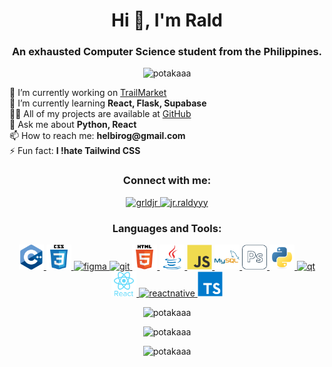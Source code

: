<h1 align="center">Hi 👋, I'm Rald</h1>
<h3 align="center">An exhausted Computer Science student from the Philippines.</h3>

<p align="center"> 
  <img src="https://komarev.com/ghpvc/?username=potakaaa&label=Profile%20views&color=0e75b6&style=flat" alt="potakaaa" />
</p>

<p align="left">
  🔭 I’m currently working on <a href="https://github.com/potakaaa/trailmarket">TrailMarket</a><br>
  🌱 I’m currently learning <strong>React, Flask, Supabase</strong><br>
  👨‍💻 All of my projects are available at <a href="https://github.com/potakaaa">GitHub</a><br>
  💬 Ask me about <strong>Python, React</strong><br>
  📫 How to reach me: <strong>helbirog@gmail.com</strong><br>
  ⚡ Fun fact: <strong>I !hate Tailwind CSS</strong>
</p>

<h3 align="center">Connect with me:</h3>
<p align="center">
  <a href="https://fb.com/grldjr" target="blank">
    <img src="https://raw.githubusercontent.com/rahuldkjain/github-profile-readme-generator/master/src/images/icons/Social/facebook.svg" alt="grldjr" height="30" width="40" />
  </a>
  <a href="https://instagram.com/jr.raldyyy" target="blank">
    <img src="https://raw.githubusercontent.com/rahuldkjain/github-profile-readme-generator/master/src/images/icons/Social/instagram.svg" alt="jr.raldyyy" height="30" width="40" />
  </a>
</p>

<h3 align="center">Languages and Tools:</h3>
<p align="center"> 
  <a href="https://www.w3schools.com/cpp/" target="_blank" rel="noreferrer"> 
    <img src="https://raw.githubusercontent.com/devicons/devicon/master/icons/cplusplus/cplusplus-original.svg" alt="cplusplus" width="40" height="40"/> 
  </a> 
  <a href="https://www.w3schools.com/css/" target="_blank" rel="noreferrer"> 
    <img src="https://raw.githubusercontent.com/devicons/devicon/master/icons/css3/css3-original-wordmark.svg" alt="css3" width="40" height="40"/> 
  </a> 
  <a href="https://www.figma.com/" target="_blank" rel="noreferrer"> 
    <img src="https://www.vectorlogo.zone/logos/figma/figma-icon.svg" alt="figma" width="40" height="40"/> 
  </a> 
  <a href="https://git-scm.com/" target="_blank" rel="noreferrer"> 
    <img src="https://www.vectorlogo.zone/logos/git-scm/git-scm-icon.svg" alt="git" width="40" height="40"/> 
  </a> 
  <a href="https://www.w3.org/html/" target="_blank" rel="noreferrer"> 
    <img src="https://raw.githubusercontent.com/devicons/devicon/master/icons/html5/html5-original-wordmark.svg" alt="html5" width="40" height="40"/> 
  </a> 
  <a href="https://www.java.com" target="_blank" rel="noreferrer"> 
    <img src="https://raw.githubusercontent.com/devicons/devicon/master/icons/java/java-original.svg" alt="java" width="40" height="40"/> 
  </a> 
  <a href="https://developer.mozilla.org/en-US/docs/Web/JavaScript" target="_blank" rel="noreferrer"> 
    <img src="https://raw.githubusercontent.com/devicons/devicon/master/icons/javascript/javascript-original.svg" alt="javascript" width="40" height="40"/> 
  </a> 
  <a href="https://www.mysql.com/" target="_blank" rel="noreferrer"> 
    <img src="https://raw.githubusercontent.com/devicons/devicon/master/icons/mysql/mysql-original-wordmark.svg" alt="mysql" width="40" height="40"/> 
  </a> 
  <a href="https://www.photoshop.com/en" target="_blank" rel="noreferrer"> 
    <img src="https://raw.githubusercontent.com/devicons/devicon/master/icons/photoshop/photoshop-line.svg" alt="photoshop" width="40" height="40"/> 
  </a> 
  <a href="https://www.python.org" target="_blank" rel="noreferrer"> 
    <img src="https://raw.githubusercontent.com/devicons/devicon/master/icons/python/python-original.svg" alt="python" width="40" height="40"/> 
  </a> 
  <a href="https://www.qt.io/" target="_blank" rel="noreferrer"> 
    <img src="https://upload.wikimedia.org/wikipedia/commons/0/0b/Qt_logo_2016.svg" alt="qt" width="40" height="40"/> 
  </a> 
  <a href="https://reactjs.org/" target="_blank" rel="noreferrer"> 
    <img src="https://raw.githubusercontent.com/devicons/devicon/master/icons/react/react-original-wordmark.svg" alt="react" width="40" height="40"/> 
  </a> 
  <a href="https://reactnative.dev/" target="_blank" rel="noreferrer"> 
    <img src="https://reactnative.dev/img/header_logo.svg" alt="reactnative" width="40" height="40"/> 
  </a> 
  <a href="https://www.typescriptlang.org/" target="_blank" rel="noreferrer"> 
    <img src="https://raw.githubusercontent.com/devicons/devicon/master/icons/typescript/typescript-original.svg" alt="typescript" width="40" height="40"/> 
  </a> 
</p>

<p align="center">
  <img src="https://github-readme-stats.vercel.app/api/top-langs?username=potakaaa&show_icons=true&locale=en&layout=compact" alt="potakaaa" />
</p>

<p align="center">
  <img src="https://github-readme-stats.vercel.app/api?username=potakaaa&show_icons=true&locale=en" alt="potakaaa" />
</p>

<p align="center">
  <img src="https://github-readme-streak-stats.herokuapp.com/?user=potakaaa" alt="potakaaa" />
</p>
